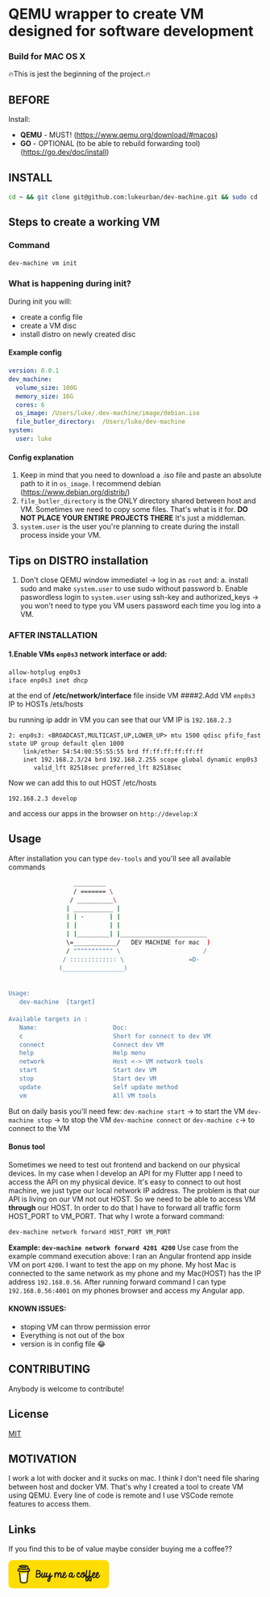 # QEMU wrapper to create VM designed for software development


### Build for MAC OS X

🔥This is jest the beginning of the project.🔥

## BEFORE
Install:
* **QEMU** - MUST! (https://www.qemu.org/download/#macos)
* **GO** - OPTIONAL (to be able to rebuild forwarding tool) (https://go.dev/doc/install)

## INSTALL
```bash
cd ~ && git clone git@github.com:lukeurban/dev-machine.git && sudo cd ./dev-machine/install.sh
```

## Steps to create a working VM

### Command
```bash
dev-machine vm init
```
### What is happening during init?
During init you will:
* create a config file
* create a VM disc
* install distro on newly created disc

#### Example config 
```yml
version: 0.0.1
dev_machine:
  volume_size: 100G
  memory_size: 16G
  cores: 6
  os_image: /Users/luke/.dev-machine/image/debian.iso
  file_butler_directory:  /Users/luke/dev-machine
system:
  user: luke
```
#### Config explanation
1. Keep in mind that you need to download a .iso file and paste an absolute path to it in `os_image`. I recommend debian (https://www.debian.org/distrib/)
2. `file_butler_directory` is the ONLY directory shared between host and VM. Sometimes we need to copy some files. That's what is it for. **DO NOT PLACE YOUR ENTIRE PROJECTS THERE** It's just a middleman.
3. `system.user` is the user you're planning to create during the install process inside your VM.


## Tips on DISTRO installation
1. Don't close QEMU window immediatel -> log in as `root` and:
a. install sudo and make `system.user` to use sudo without password
b. Enable paswordless login to `system.user` using ssh-key and authorized_keys -> you won't need to type you VM users password each time you log into a VM.

### AFTER INSTALLATION
#### 1.Enable VMs `enp0s3` network interface or add:
```
allow-hotplug enp0s3
iface enp0s3 inet dhcp
```
 at the end of  **/etc/network/interface** file inside VM
####2.Add VM `enp0s3` IP to HOSTs /ets/hosts

bu running ip addr in VM you can see that our VM IP is `192.168.2.3` 
```
2: enp0s3: <BROADCAST,MULTICAST,UP,LOWER_UP> mtu 1500 qdisc pfifo_fast state UP group default qlen 1000
    link/ether 54:54:00:55:55:55 brd ff:ff:ff:ff:ff:ff
    inet 192.168.2.3/24 brd 192.168.2.255 scope global dynamic enp0s3
       valid_lft 82518sec preferred_lft 82518sec
```
Now we can add this to out HOST /etc/hosts
```
192.168.2.3 develop
```
and access our apps in the browser on `http://develop:X`

## Usage
After installation you can type `dev-tools` and you'll see all available commands
```bash
                  _________
                  / ======= \
                 / __________\
                | ___________ |
                | | -       | |
                | |         | |
                | |_________| |________________________
                \=____________/   DEV MACHINE for mac  )
                / """"""""""" \                       /
               / ::::::::::::: \                  =D-
              (_________________)


Usage:
   dev-machine  [target]

Available targets in :
   Name:                     Doc:
   c                         Short for connect to dev VM
   connect                   Connect dev VM
   help                      Help menu
   network                   Host <-> VM network tools
   start                     Start dev VM
   stop                      Start dev VM
   update                    Self update method
   vm                        All VM tools
```
But on daily basis you'll need few:
`dev-machine start` -> to start the VM
`dev-machine stop` -> to stop the VM
`dev-machine connect` or  `dev-machine c`-> to connect to the VM

#### Bonus tool
Sometimes we need to test out frontend and backend on our physical devices. In my case when I develop an API for my Flutter app I need to access the API on my physical device. It's easy to connect to out host machine, we just type our local network IP address. The problem is that our API is living on our VM not out HOST. So we need to be able to access VM **through** our HOST.
In order to do that I have to forward all traffic form HOST_PORT to VM_PORT.
That why I wrote a forward command:
```bash
dev-machine network forward HOST_PORT VM_PORT
```
**Example: `dev-machine network forward 4201 4200`**
Use case from the example command execution above:
I ran an Angular frontend app inside VM on port `4200`. I want to test the app on my phone.
My host Mac is connected to the same network as my phone and my Mac(HOST) has the IP address `192.168.0.56`.
After running forward command I can type `192.168.0.56:4001` on my phones browser and access my Angular app.

#### KNOWN ISSUES:
* stoping VM can throw permission error
* Everything is not out of the box
* version is in config file 😂

## CONTRIBUTING
Anybody is welcome to contribute!

## License

[MIT](https://github.com/lukeurban/dev-machine/blob/master/LICENSE.md)

## MOTIVATION

I work a lot with docker and it sucks on mac. I think I don't need file sharing between host and docker VM. 
That's why I created a tool to create VM using QEMU. Every line of code is remote and I use VSCode remote features to access them.

## Links

If you find this to be of value maybe consider buying me a coffee??

<a href="https://www.buymeacoffee.com/thatlukeurban">
<img src="https://github.com/lukeurban/cdn/blob/main/images/bmc-button.png?raw=true" width="200" />
</a>
